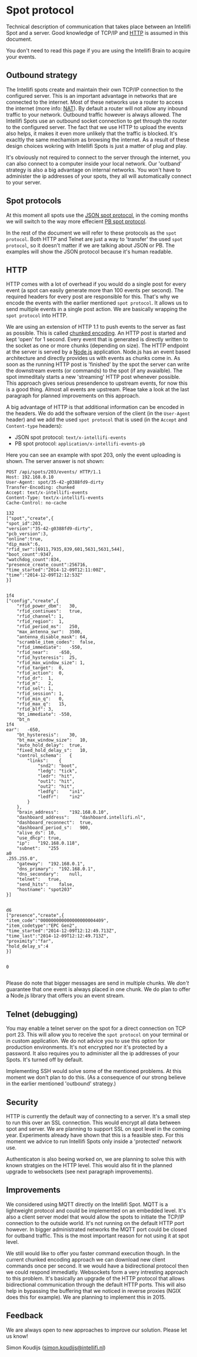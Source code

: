 Spot protocol
=============

Technical description of communication that takes place between an Intellifi Spot and a server. Good knowledge of TCP/IP and [HTTP](http://en.wikipedia.org/wiki/Hypertext_Transfer_Protocol) is assumed in this document.

You don't need to read this page if you are using the Intellifi Brain to acquire your events.

Outbound strategy
-----------------

The Intellifi spots create and maintain their own TCP/IP connection to the configured server. This is an important advantage in networks that are connected to the internet. Most of these networks use a router to access the internet (more info: [NAT](http://en.wikipedia.org/wiki/Network_address_translation)). By default a router will not allow any inbound traffic to your network. Outbound traffic however is always allowed. The Intellifi Spots use an outbound socket connection to get through the router to the configured server. The fact that we use HTTP to upload the events also helps, it makes it even more unlikely that the traffic is blocked. It's exacltly the same mechamism as browsing the internet. As a result of these design choices wokring with Intellifi Spots is just a matter of plug and play.

It's obviously not required to connect to the server through the internet, you can also connect to a computer inside your local network. Our 'outband' strategy is also a big advantage on internal networks. You won't have to administer the ip addresses of your spots, they all will automatically connect to your server. 

Spot protocols
--------------

At this moment all spots use the [JSON spot protocol](spot_protocol_json.md), in the coming months we will switch to the way more effecient [PB spot protocol](spot_protocol_pb.md).

In the rest of the document we will refer to these protocols as the `spot protocol`. Both HTTP and Telnet are just a way to 'transfer' the used `spot protocol`, so it doesn't matter if we are talking about JSON or PB. The examples will show the JSON protocol because it's human readable.

HTTP
----

HTTP comes with a lot of overhead if you would do a single post for every event (a spot can easily generate more than 100 events per second). The required headers for every post are responsible for this. That's why we encode the events with the earlier mentioned `spot protocol`. It allows us to send multiple events in a single post action. We are basically wrapping the `spot protocol` into HTTP.

We are using an extension of HTTP 1.1 to push events to the server as fast as possible. This is called [chunked encoding](http://en.wikipedia.org/wiki/Chunked_transfer_encoding). An HTTP post is started and kept 'open' for 1 second. Every event that is generated is directly written to the socket as one or more chunks (depending on size). The HTTP endpoint at the server is served by a [Node.js](http://nodejs.org/) application. Node.js has an event based architecture and directly provides us with events as chunks come in. As soon as the running HTTP post is 'finished' by the spot the server can write the downstream events (or commands) to the spot (if any avaialble). The spot immeditaly starts a new 'streaming' HTTP post whenever possible. This approach gives serious presendence to upstream events, for now this is a good thing. Almost all events are upstream. Pleae take a look at the last paragraph for planned improvements on this approach.

A big advantage of HTTP is that additional information can be encoded in the headers. We do add the software version of the client (in the `User-Agent` header) and we add the used `spot protocol` that is used (in the `Accept` and `Content-type` headers):

* JSON spot protocol: `text/x-intellifi-events`
* PB spot protocol: `application/x-intellifi-events-pb`

Here you can see an example with spot 203, only the event uploading is shown. The server answer is not shown:

```HTTP
POST /api/spots/203/events/ HTTP/1.1
Host: 192.168.0.10
User-Agent: spot/35-42-g0388fd9-dirty
Transfer-Encoding: chunked
Accept: text/x-intellifi-events
Content-Type: text/x-intellifi-events
Cache-Control: no-cache

132
["spot","create",{
"spot_id":203,
"version":"35-42-g0388fd9-dirty",
"pcb_version":3,
"online":true,
"dip_mask":6,
"rfid_swr":[6911,7935,839,601,5631,5631,544],
"boot_count":9347,
"watchdog_count":834,
"presence_create_count":256716,
"time_started":"2014-12-09T12:11:00Z",
"time":"2014-12-09T12:12:53Z"
}]


1f4
["config","create",{
	"rfid_power_dbm":	30,
	"rfid_continues":	true,
	"rfid_channel":	1,
	"rfid_region":	1,
	"rfid_period_ms":	250,
	"max_antenna_swr":	3500,
	"antenna_disable_mask":	64,
	"scramble_item_codes":	false,
	"rfid_immediate":	-550,
	"rfid_near":	-650,
	"rfid_hysteresis":	25,
	"rfid_max_window_size":	1,
	"rfid_target":	0,
	"rfid_action":	0,
	"rfid_dr":	1,
	"rfid_m":	2,
	"rfid_sel":	1,
	"rfid_session":	1,
	"rfid_min_q":	0,
	"rfid_max_q":	15,
	"rfid_blf":	3,
	"bt_immediate":	-550,
	"bt_n
1f4
ear":	-650,
	"bt_hysteresis":	30,
	"bt_max_window_size":	10,
	"auto_hold_delay":	true,
	"fixed_hold_delay_s":	10,
	"control_schema":	{
		"links":	{
			"snd2":	"boot",
			"ledg":	"tick",
			"ledr":	"hit",
			"out1":	"hit",
			"out2":	"hit",
			"ledfg":	"in1",
			"ledfr":	"in2"
		}
	},
	"brain_address":	"192.168.0.10",
	"dashboard_address":	"dashboard.intellifi.nl",
	"dashboard_reconnect":	true,
	"dashboard_period_s":	900,
	"alive_ds":	10,
	"use_dhcp":	true,
	"ip":	"192.168.0.118",
	"subnet":	"255
a0
.255.255.0",
	"gateway":	"192.168.0.1",
	"dns_primary":	"192.168.0.1",
	"dns_secondary":	null,
	"telnet":	true,
	"send_hits":	false,
	"hostname":	"spot203"
}]


d6
["presence","create",{
"item_code":"000000000000000000004409",
"item_codetype":"EPC Gen2",
"time_started":"2014-12-09T12:12:49.713Z",
"time_last":"2014-12-09T12:12:49.713Z",
"proximity":"far",
"hold_delay_s":4
}]


0


```

Please do note that bigger messages are send in multiple chunks. We *don't* guarantee that one event is always placed in one chunk. We do plan to offer a Node.js library that offers you an event stream.

Telnet (debugging)
------------------

You may enable a telnet server on the spot for a direct connection on TCP port 23. This will allow you to receive the `spot protocol` on your terminal or in custom application. We do not advice you to use this option for production environments. It's not encrypted nor it's protected by a password. It also requires you to administer all the ip addresses of your Spots. It's turned off by default.

Implementing SSH would solve some of the mentioned problems. At this moment we don't plan to do this. (As a consequence of our strong believe in the earlier mentioned 'outbound' strategy.)

Security
--------

HTTP is currently the default way of connecting to a server. It's a small step to run this over an SSL connection. This would encrypt all data between spot and server. We are planning to support SSL on spot level in the coming year. Experiments already have shown that this is a feasible step. For this moment we advice to run Intellifi Spots only inside a 'protected' network use.

Authenticaton is also beeing worked on, we are planning to solve this with known stratgies on the HTTP level. This would also fit in the planned upgrade to websockets (see next paragraph improvements).

Improvements
------------

We considered using MQTT directly on the Intellifi Spot. MQTT is a lightweight protocol and could be implemented on an embedded level. It's also a client server model that would allow the spots to initiate the TCP/IP connection to the outside world. It's not running on the default HTTP port however. In bigger administrated networks the MQTT port could be closed for outband traffic. This is the most important reason for not using it at spot level.

We still would like to offer you faster command execution though. In the current chunked encoding approach we can download new client commands once per second. It we would have a bidirectional protocol then we could respond immediatly. Websockets form a very intresting approach to this problem. It's basically an upgrade of the HTTP protocol that allows bidirectional communication through the default HTTP ports. This will also help in bypassing the buffering that we noticed in reverse proxies (NGIX does this for example). We are planning to implement this in 2015.

Feedback
--------

We are always open to new approaches to improve our solution. Please let us know!

Simon Koudijs (simon.koudijs@intellifi.nl)
